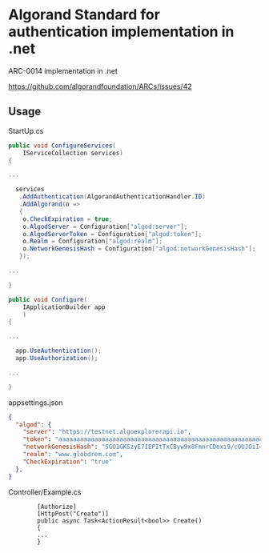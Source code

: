 # Algorand Standard for authentication implementation in .net

ARC-0014 implementation in .net

https://github.com/algorandfoundation/ARCs/issues/42

## Usage

StartUp.cs
```c#
public void ConfigureServices(
	IServiceCollection services)
{

...

  services
   .AddAuthentication(AlgorandAuthenticationHandler.ID)
   .AddAlgorand(o =>
   {
    o.CheckExpiration = true;
    o.AlgodServer = Configuration["algod:server"];
    o.AlgodServerToken = Configuration["algod:token"];
    o.Realm = Configuration["algod:realm"];
    o.NetworkGenesisHash = Configuration["algod:networkGenesisHash"];
   });

...

}

public void Configure(
	IApplicationBuilder app
	)
{

...

  app.UseAuthentication();
  app.UseAuthorization();

...

}
```

appsettings.json
```json
{
  "algod": {
    "server": "https://testnet.algoexplorerapi.io",
    "token": "aaaaaaaaaaaaaaaaaaaaaaaaaaaaaaaaaaaaaaaaaaaaaaaaaaaaaaaaaaaaaaaa",
    "networkGenesisHash": "SGO1GKSzyE7IEPItTxCByw9x8FmnrCDexi9/cOUJOiI=",
    "realm": "www.globdrem.com",
    "CheckExpiration": "true"
  },
}
```

Controller/Example.cs
```
        [Authorize]
        [HttpPost("Create")]
        public async Task<ActionResult<bool>> Create()
        {
        ...
        }
```
